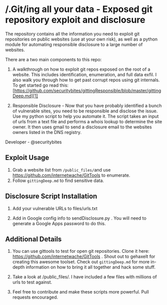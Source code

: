 
/.Git/ing all your data - Exposed git repository exploit and disclosure
=========================================================

The repository contains all the information you need to exploit git repositories on public websites (use at your own risk), as well as a python module for automating responsible disclosure to a large number of websites.

There are a two main components to this repo:
1.  A walkthrough on how to exploit git repos exposed on the root of a website. This includes identification, enumeration, and full data exfil. I also walk you through how to get past corrupt repos using git internals. To get started go read this: [https://github.com/securitybites/gittingResponsible/blob/master/gittingDeep.md][1]




2.  Responsible Disclosure - Now that you have probably identified a bunch of vulnerable sites, you need to be responsible and disclose the issue. Use my python script to help you automate it. The script takes an input of urls from a text file and performs a whois lookup to determine the site owner. It then uses gmail to send a disclosure email to the websites owners listed in the DNS registry. 

Developer - @securitybites

## Exploit Usage
1. Grab a website list from `/public_files/`and use https://github.com/internetwache/GitTools to enumerate.
2.  Follow `gittingDeep.md` to find sensitive data.

## Disclosure Script Installation

1. Add your vulnerable URLs to files/urls.txt

2. Add in Google config info to sendDisclosure.py . You will need to generate a Google Apps password to do this.


## Additional Details

1. You can use gittools to test for open git repositories. Clone it here: https://github.com/internetwache/GitTools . Shout out to gehaxeIt for creating this awesome toolset. Check out `gittingDeep.md` for more in-depth information on how to bring it all together and hack some stuff.

2. Take a look at /public\_files/. I have included a few files with millions of urls to test against.

3. Feel free to contribute and make these scripts more powerful. Pull requests encouraged.

[1]:	https://github.com/securitybites/gittingResponsible/blob/master/gittingDeep.md